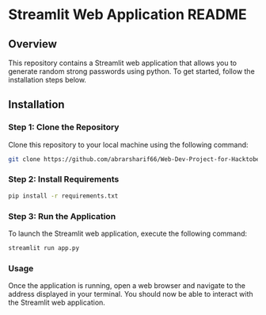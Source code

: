 # Streamlit Web Application README

## Overview

This repository contains a Streamlit web application that allows you to generate random strong passwords using python. To get started, follow the installation steps below.

## Installation

### Step 1: Clone the Repository

Clone this repository to your local machine using the following command:

```bash
git clone https://github.com/abrarsharif66/Web-Dev-Project-for-Hacktoberfest2023.git
```
### Step 2: Install Requirements
```bash 
pip install -r requirements.txt 
```
### Step 3: Run the Application
To launch the Streamlit web application, execute the following command:
```bash
streamlit run app.py
```
### Usage
Once the application is running, open a web browser and navigate to the address displayed in your terminal. You should now be able to interact with the Streamlit web application.

